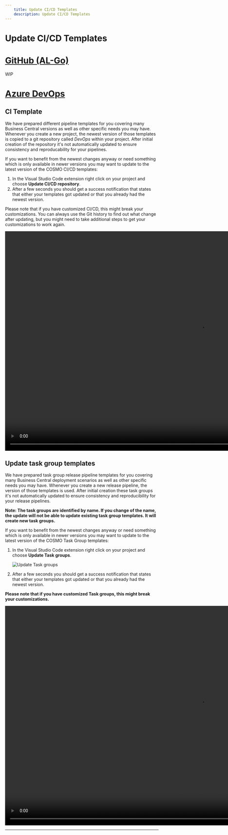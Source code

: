 ```yaml
---
    title: Update CI/CD Templates
    description: Update CI/CD Templates
---
```


# Update CI/CD Templates

# [**GitHub (AL-Go)**](#tab/github)
WIP

# [**Azure DevOps**](#tab/azdevops)

## CI Template
We have prepared different pipeline templates for you covering many Business Central versions as well as other specific needs you may have. Whenever you create a new project, the newest version of those templates is copied to a git repository called _DevOps_ within your project. After initial creation of the repository it's not automatically updated to ensure consistency and reproducability for your pipelines.

If you want to benefit from the newest changes anyway or need something which is only available in newer versions you may want to update to the latest version of the COSMO CI/CD templates:

1. In the Visual Studio Code extension right click on your project and choose **Update CI/CD repository**.
1. After a few seconds you should get a success notification that states that either your templates got updated or that you already had the newest version.

Please note that if you have customized CI/CD, this might break your customizations. You can always use the Git history to find out what change after updating, but you might need to take additional steps to get your customizations to work again.

<video width="1280px" height="720px" controls>
  <source src="../media/cicd-update.mp4" type="video/mp4">
  Your browser does not support the video tag.
</video>

## Update task group templates

We have prepared task group release pipeline templates for you covering many Business Central deployment scenarios as well as other specific needs you may have. Whenever you create a new release pipeline, the version of those templates is used. After initial creation these task groups it's not automatically updated to ensure consistency and reproducibility for your release pipelines.

**Note: The task groups are identified by name. If you change of the name, the update will not be able to update existing task group templates. It will create new task groups.**

If you want to benefit from the newest changes anyway or need something which is only available in newer versions you may want to update to the latest version of the COSMO Task Group templates:

1. In the Visual Studio Code extension right click on your project and choose **Update Task groups**.

    ![Update Task groups](../media/vscode/update-task-groups.png "Update Task groups")

1. After a few seconds you should get a success notification that states that either your templates got updated or that you already had the newest version.

**Please note that if you have customized Task groups, this might break your customizations.**

<video width="1280px" height="720px" controls>
  <source src="../media/vscode/vscode-update-task-groups.webm" type='video/webm; codecs="vp8, vorbis"'>
  Your browser does not support the video tag.
</video>

---